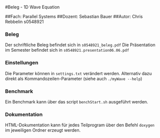#Beleg - 1D Wave Equation

##Fach: 	Parallel Systems
##Dozent: 	Sebastian Bauer
##Autor: 	Chris Rebbelin s0548921

### Beleg

Der schriftliche Beleg befindet sich in `s0548921_beleg.pdf`
Die Präsentation im Semester befindet sich in `s0548921.presentation06.06.pdf`


### Einstellungen

Die Parameter können in `settings.txt` verändert werden.
Alternativ dazu direkt als Kommandozeilen-Parameter (siehe auch `./myWave --help`)


### Benchmark

Ein Benchmark kann über das script `benchStart.sh` ausgeführt werden.


### Dokumentation

HTML-Dokumentation kann für jedes Teilprogram über den Befehl `doxygen` im jeweiligen Ordner erzeugt werden.


